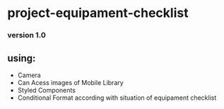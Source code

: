# project-equipament-checklist

### version 1.0

## using:
- Camera
- Can Acess images of Mobile Library
- Styled Components
- Conditional Format according with situation of equipament checklist